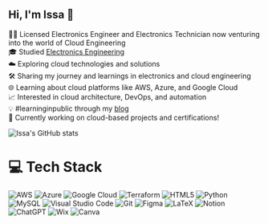 ## Hi, I'm Issa 💫

👨‍🔧 Licensed Electronics Engineer and Electronics Technician now venturing into the world of Cloud Engineering<br/>
🎓 Studied [Electronics Engineering](https://en.wikipedia.org/wiki/Electronics_engineering)<br/>
☁️ Exploring cloud technologies and solutions<br/>
🛠️ Sharing my journey and learnings in electronics and cloud engineering<br/>
🌐 Learning about cloud platforms like AWS, Azure, and Google Cloud<br/>
📈 Interested in cloud architecture, DevOps, and automation<br/>
💡 #learninginpublic through my [blog](https://issabernadettesombillo.podia.com/blog)<br/>
🚀 Currently working on cloud-based projects and certifications!<br/>

<!-- GitHub stats from https://github.com/anuraghazra/github-readme-stats -->
![Issa's GitHub stats](https://github-readme-stats.vercel.app/api?username=issasombillo&show_icons=true&theme=swift)<br/>

# 💻 Tech Stack
<!-- Badges from https://github.com/Ileriayo/markdown-badges -->
![AWS](https://img.shields.io/badge/AWS-%23FF9900.svg?style=for-the-badge&logo=amazon-aws&logoColor=white)
![Azure](https://img.shields.io/badge/azure-%230072C6.svg?style=for-the-badge&logo=microsoftazure&logoColor=white)
![Google Cloud](https://img.shields.io/badge/GoogleCloud-%234285F4.svg?style=for-the-badge&logo=google-cloud&logoColor=white)
![Terraform](https://img.shields.io/badge/terraform-%235835CC.svg?style=for-the-badge&logo=terraform&logoColor=white)
![HTML5](https://img.shields.io/badge/html5-%23E34F26.svg?style=for-the-badge&logo=html5&logoColor=white)
![Python](https://img.shields.io/badge/python-3670A0?style=for-the-badge&logo=python&logoColor=ffdd54)
![MySQL](https://img.shields.io/badge/mysql-4479A1.svg?style=for-the-badge&logo=mysql&logoColor=white)
![Visual Studio Code](https://img.shields.io/badge/Visual%20Studio%20Code-0078d7.svg?style=for-the-badge&logo=visual-studio-code&logoColor=white)
![Git](https://img.shields.io/badge/git-%23F05033.svg?style=for-the-badge&logo=git&logoColor=white)
![Figma](https://img.shields.io/badge/figma-%23F24E1E.svg?style=for-the-badge&logo=figma&logoColor=white)
![LaTeX](https://img.shields.io/badge/latex-%23008080.svg?style=for-the-badge&logo=latex&logoColor=white)
![Notion](https://img.shields.io/badge/Notion-%23000000.svg?style=for-the-badge&logo=notion&logoColor=white)
![ChatGPT](https://img.shields.io/badge/chatGPT-74aa9c?style=for-the-badge&logo=openai&logoColor=white)
![Wix](https://img.shields.io/badge/wix-000?style=for-the-badge&logo=wix&logoColor=white)
![Canva](https://img.shields.io/badge/Canva-%2300C4CC.svg?style=for-the-badge&logo=Canva&logoColor=white)
